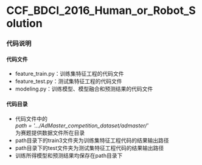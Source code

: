 # CCF_BDCI_2016_Human_or_Robot_Solution
###  代码说明

#### 代码文件

* feature_train.py：训练集特征工程的代码文件
* feature_test.py：测试集特征工程的代码文件
* modeling.py：训练模型、模型融合和预测结果的代码文件

#### 代码目录

* 代码文件中的    
  *path = '…/AdMaster_competition_dataset/admaster/'*   
  为赛题提供数据文件所在目录
* path目录下的train3文件夹为训练集特征工程代码的结果输出路径
* path目录下的test文件夹为测试集特征工程代码的结果输出路径
* 训练所得模型和预测结果均保存在path目录下

​

